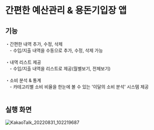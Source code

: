 <h1>간편한 예산관리 & 용돈기입장 앱</h1>
<h2>기능</h2>
・간편한 내역 추가, 수정, 삭제<br>
　- 수입/지출 내역을 수동으로 추가, 수정, 삭제 가능<br><br>
・내역 리스트 제공<br>
　- 수입/지출 내역을 리스트로 제공(월별보기, 전체보기) <br><br>
・소비 분석 & 통계<br>
　- 카테고리별 소비 비율을 한눈에 볼 수 있는 '이달의 소비 분석' 시스템 제공<br><br>

 <h2>실행 화면</h2>

![KakaoTalk_20220831_102219687](https://user-images.githubusercontent.com/63191464/187572343-30bef25a-fdd5-4ef8-853b-15747b28109d.jpg)
